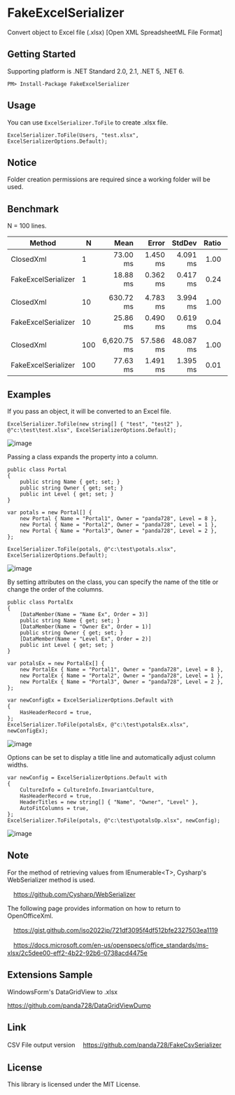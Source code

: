 # FakeExcelSerializer
Convert object to Excel file (.xlsx) [Open XML SpreadsheetML File Format]

## Getting Started
Supporting platform is .NET Standard 2.0, 2.1, .NET 5, .NET 6.

~~~
PM> Install-Package FakeExcelSerializer
~~~

## Usage
You can use `ExcelSerializer.ToFile` to create .xlsx file.

~~~
ExcelSerializer.ToFile(Users, "test.xlsx", ExcelSerializerOptions.Default);
~~~

## Notice

Folder creation permissions are required since a working folder will be used.

## Benchmark
N = 100 lines.

|              Method |   N |        Mean |     Error |    StdDev | Ratio |      Gen 0 |      Gen 1 |     Gen 2 |  Allocated |
|-------------------- |---- |------------:|----------:|----------:|------:|-----------:|-----------:|----------:|-----------:|
|           ClosedXml |   1 |    73.00 ms |  1.450 ms |  4.091 ms |  1.00 |          - |          - |         - |   5,738 KB |
| FakeExcelSerializer |   1 |    18.88 ms |  0.362 ms |  0.417 ms |  0.24 |          - |          - |         - |     126 KB |
|                     |     |             |           |           |       |            |            |           |            |
|           ClosedXml |  10 |   630.72 ms |  4.783 ms |  3.994 ms |  1.00 |  9000.0000 |  2000.0000 |         - |  52,663 KB |
| FakeExcelSerializer |  10 |    25.86 ms |  0.490 ms |  0.619 ms |  0.04 |   156.2500 |    31.2500 |         - |     661 KB |
|                     |     |             |           |           |       |            |            |           |            |
|           ClosedXml | 100 | 6,620.75 ms | 57.586 ms | 48.087 ms |  1.00 | 91000.0000 | 22000.0000 | 5000.0000 | 513,948 KB |
| FakeExcelSerializer | 100 |    77.63 ms |  1.491 ms |  1.395 ms |  0.01 |  1428.5714 |   142.8571 |         - |   6,005 KB |

## Examples

If you pass an object, it will be converted to an Excel file.
~~~
ExcelSerializer.ToFile(new string[] { "test", "test2" }, @"c:\test\test.xlsx", ExcelSerializerOptions.Default);
~~~
![image](https://user-images.githubusercontent.com/16958552/185727609-79b574e8-b40c-46dc-83c9-74b078a1f44a.png)

Passing a class expands the property into a column.
~~~
public class Portal
{
    public string Name { get; set; }
    public string Owner { get; set; }
    public int Level { get; set; }
}

var potals = new Portal[] {
    new Portal { Name = "Portal1", Owner = "panda728", Level = 8 },
    new Portal { Name = "Portal2", Owner = "panda728", Level = 1 },
    new Portal { Name = "Portal3", Owner = "panda728", Level = 2 },
};

ExcelSerializer.ToFile(potals, @"c:\test\potals.xlsx", ExcelSerializerOptions.Default);
~~~
![image](https://user-images.githubusercontent.com/16958552/185727657-3e41dea7-1af4-4a52-99bd-1457f895b564.png)

By setting attributes on the class, you can specify the name of the title or change the order of the columns.
~~~
public class PortalEx
{
    [DataMember(Name = "Name Ex", Order = 3)]
    public string Name { get; set; }
    [DataMember(Name = "Owner Ex", Order = 1)]
    public string Owner { get; set; }
    [DataMember(Name = "Level Ex", Order = 2)]
    public int Level { get; set; }
}

var potalsEx = new PortalEx[] {
    new PortalEx { Name = "Portal1", Owner = "panda728", Level = 8 },
    new PortalEx { Name = "Portal2", Owner = "panda728", Level = 1 },
    new PortalEx { Name = "Portal3", Owner = "panda728", Level = 2 },
};

var newConfigEx = ExcelSerializerOptions.Default with
{
    HasHeaderRecord = true,
};
ExcelSerializer.ToFile(potalsEx, @"c:\test\potalsEx.xlsx", newConfigEx);
~~~
![image](https://user-images.githubusercontent.com/16958552/187447183-1c0af135-8407-4c79-be8d-0b4875973a79.png)


Options can be set to display a title line and automatically adjust column widths.
~~~
var newConfig = ExcelSerializerOptions.Default with
{
    CultureInfo = CultureInfo.InvariantCulture,
    HasHeaderRecord = true,
    HeaderTitles = new string[] { "Name", "Owner", "Level" },
    AutoFitColumns = true,
};
ExcelSerializer.ToFile(potals, @"c:\test\potalsOp.xlsx", newConfig);
~~~
![image](https://user-images.githubusercontent.com/16958552/185727708-18201283-bb0b-46ba-a413-dbe34c20f3a3.png)


## Note

For the method of retrieving values from IEnumerable\<T\>, Cysharp's WebSerializer method is used.

　https://github.com/Cysharp/WebSerializer
  
The following page provides information on how to return to OpenOfficeXml.

　https://gist.github.com/iso2022jp/721df3095f4df512bfe2327503ea1119

　https://docs.microsoft.com/en-us/openspecs/office_standards/ms-xlsx/2c5dee00-eff2-4b22-92b6-0738acd4475e
 
## Extensions Sample

WindowsForm's DataGridView to .xlsx

https://github.com/panda728/DataGridViewDump

## Link
CSV File output version
　https://github.com/panda728/FakeCsvSerializer

## License
This library is licensed under the MIT License.
